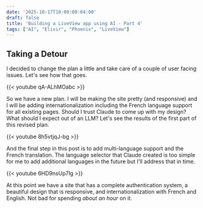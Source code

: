 ```yaml
---
date: '2025-10-17T10:00:00-04:00'
draft: false
title: 'Building a LiveView app using AI - Part 4'
tags: ["AI", "Elixir", "Phoenix", "LiveView"]
---
```


## Taking a Detour

I decided to change the plan a little and take care of a couple of user facing issues. Let's see how that goes.

{{< youtube qA-ALhMOabc >}}

So we have a new plan. I will be making the site pretty (and responsive) and I will be adding internationalization including the French language support for all existing pages. Should I trust Claude to come up with my design? What should I expect out of an LLM? Let's see the results of the first part of this revised plan.

{{< youtube 8h5vtjqJ-bg >}}

And the final step in this post is to add multi-language support and the French translation. The language selector that Claude created is too simple for me to add additional languages in the future but I'll address that in time.

{{< youtube 6HD9nsUp7lg >}}

At this point we have a site that has a complete authentication system, a beautiful design that is responsive, and internationalization with French and English. Not bad for spending _about an hour_ on it. 
